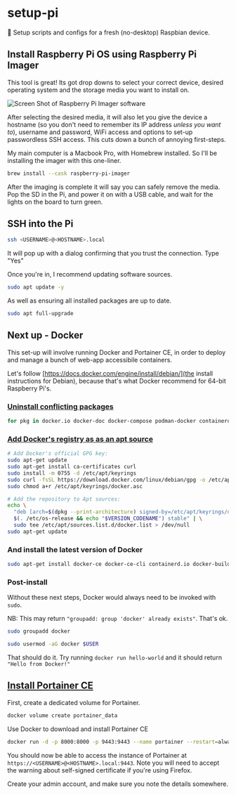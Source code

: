 # setup-pi
🍇 Setup scripts and configs for a fresh (no-desktop) Raspbian device.

## Install Raspberry Pi OS using Raspberry Pi Imager

This tool is great! Its got drop downs to select your correct device, desired operating system and the storage media you want to install on. 

![Screen Shot of Raspberry Pi Imager software](https://github.com/miclgael/setup-pi/assets/4301358/8a5710d0-6b06-451a-9949-3904f7cefd5f)

After selecting the desired media, it will also let you give the device a hostname (so you don't need to remember its IP address _unless you want to_), username and password, WiFi access and options to set-up passwordless SSH access. This cuts down a bunch of annoying first-steps. 

My main computer is a Macbook Pro, with Homebrew installed. So I'll be installing the imager with this one-liner.

```bash
brew install --cask raspberry-pi-imager
```

After the imaging is complete it will say you can safely remove the media. Pop the SD in the Pi, and power it on with a USB cable, and wait for the lights on the board to turn green.

## SSH into the Pi

```bash
ssh <USERNAME>@<HOSTNAME>.local
```

It will pop up with a dialog confirming that you trust the connection. Type "Yes"

Once you're in, I recommend updating software sources. 

```bash
sudo apt update -y 
```

As well as ensuring all installed packages are up to date.

```bash
sudo apt full-upgrade
```

## Next up - Docker

This set-up will involve running Docker and Portainer CE, in order to deploy and manage a bunch of web-app accessibile containers. 

Let's follow [https://docs.docker.com/engine/install/debian/](the install instructions for Debian), because that's what Docker recommend for 64-bit Raspberry Pi's. 

### [Uninstall conflicting packages](https://docs.docker.com/engine/install/debian/#uninstall-old-versions)

```bash
for pkg in docker.io docker-doc docker-compose podman-docker containerd runc; do sudo apt-get remove $pkg; done
```

### [Add Docker's registry as as an apt source](https://docs.docker.com/engine/install/debian/#install-using-the-repository)

```bash
# Add Docker's official GPG key:
sudo apt-get update
sudo apt-get install ca-certificates curl
sudo install -m 0755 -d /etc/apt/keyrings
sudo curl -fsSL https://download.docker.com/linux/debian/gpg -o /etc/apt/keyrings/docker.asc
sudo chmod a+r /etc/apt/keyrings/docker.asc

# Add the repository to Apt sources:
echo \
  "deb [arch=$(dpkg --print-architecture) signed-by=/etc/apt/keyrings/docker.asc] https://download.docker.com/linux/debian \
  $(. /etc/os-release && echo "$VERSION_CODENAME") stable" | \
  sudo tee /etc/apt/sources.list.d/docker.list > /dev/null
sudo apt-get update
```

### And install the latest version of Docker 

```bash
sudo apt-get install docker-ce docker-ce-cli containerd.io docker-buildx-plugin docker-compose-plugin
```

### Post-install

Without these next steps, Docker would always need to be invoked with `sudo`.

NB: This may return `"groupadd: group 'docker' already exists"`. That's ok.

```bash
sudo groupadd docker
```

```bash
sudo usermod -aG docker $USER
```

That should do it. Try running `docker run hello-world` and it should return `"Hello from Docker!"`

## [Install Portainer CE](https://docs.portainer.io/start/install-ce/server/docker/linux)

First, create a dedicated volume for Portainer.

```bash
docker volume create portainer_data
```

Use Docker to download and install Portainer CE

```bash
docker run -d -p 8000:8000 -p 9443:9443 --name portainer --restart=always -v /var/run/docker.sock:/var/run/docker.sock -v portainer_data:/data portainer/portainer-ce:latest
```

You should now be able to access the instance of Portainer at `https://<USERNAME>@<HOSTNAME>.local:9443`. Note you will need to accept the warning about self-signed certificate if you're using Firefox.

Create your admin account, and make sure you note the details somewhere. 

